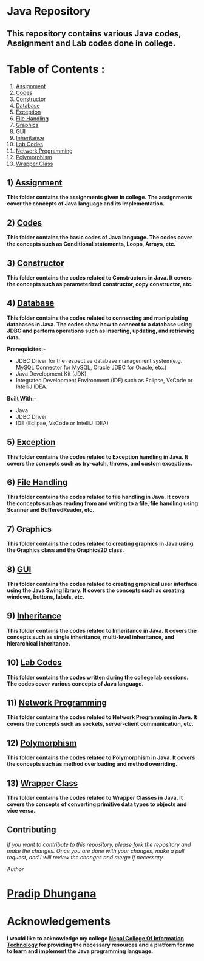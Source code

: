 # Java Repository

## This repository contains various Java codes, Assignment and Lab codes done in college.

# Table of Contents :
1) [Assignment](#1-assignment)
2) [Codes](#2-codes)
3) [Constructor](#3constructor)
4) [Database](#4database)
5) [Exception](#5exception)
6) [File Handling](#6file-handling)
7) [Graphics](#7-graphics)
8) [GUI](#8-gui)
9) [Inheritance](#9-inheritance)
10) [Lab Codes](#10-lab-codes)
11) [Network Programming](#11-network-programming)
12) [Polymorphism](#12-polymorphism)
13) [Wrapper Class](#13-wrapper-class)

## 1) [Assignment](https://github.com/dhunganaPradeep/Java/tree/main/Assignments)

**This folder contains the assignments given in college. The assignments cover the concepts of Java language and its implementation.**

## 2) [Codes](https://github.com/dhunganaPradeep/Java/tree/main/Codes)
**This folder contains the basic codes of Java language. The codes cover the concepts such as Conditional statements, Loops, Arrays, etc.**

## 3) [Constructor](https://github.com/dhunganaPradeep/Java/tree/main/Constructor)
**This folder contains the codes related to Constructors in Java. It covers the concepts such as parameterized constructor, copy constructor, etc.**

## 4) [Database](https://github.com/dhunganaPradeep/Java/tree/main/Database)

**This folder contains the codes related to connecting and manipulating databases in Java. The codes show how to connect to a database using JDBC and perform operations such as inserting, updating, and retrieving data.**

**Prerequisites:-**
- JDBC Driver for the respective database management system(e.g. MySQL Connector for MySQL, Oracle JDBC for Oracle, etc.)
- Java Development Kit (JDK)
- Integrated Development Environment (IDE) such as Eclipse, VsCode or IntelliJ IDEA.

**Built With:-**
- Java
- JDBC Driver
- IDE (Eclipse, VsCode or IntelliJ IDEA)

## 5) [Exception](https://github.com/dhunganaPradeep/Java/tree/main/Exception%20Handling)
**This folder contains the codes related to Exception handling in Java. It covers the concepts such as try-catch, throws, and custom exceptions.**

## 6) [File Handling](https://github.com/dhunganaPradeep/Java/tree/main/File%20Handling)
**This folder contains the codes related to file handling in Java. It covers the concepts such as reading from and writing to a file, file handling using Scanner and BufferedReader, etc.**

## 7) Graphics
**This folder contains the codes related to creating graphics in Java using the Graphics class and the Graphics2D class.**

## 8) [GUI](https://github.com/dhunganaPradeep/Java/tree/main/GUI)
**This folder contains the codes related to creating graphical user interface using the Java Swing library. It covers the concepts such as creating windows, buttons, labels, etc.**

## 9) [Inheritance](https://github.com/dhunganaPradeep/Java/tree/main/Inheritance)
**This folder contains the codes related to Inheritance in Java. It covers the concepts such as single inheritance, multi-level inheritance, and hierarchical inheritance.**

## 10) [Lab Codes](https://github.com/dhunganaPradeep/Java/tree/main/Lab)
**This folder contains the codes written during the college lab sessions. The codes cover various concepts of Java language.**

## 11) [Network Programming](https://github.com/dhunganaPradeep/Java/tree/main/Network%20Programming)
**This folder contains the codes related to Network Programming in Java. It covers the concepts such as sockets, server-client communication, etc.**

## 12) [Polymorphism](https://github.com/dhunganaPradeep/Java/tree/main/Polymorphism)
**This folder contains the codes related to Polymorphism in Java. It covers the concepts such as method overloading and method overriding.**

## 13) [Wrapper Class](https://github.com/dhunganaPradeep/Java/tree/main/Wrapper%20class)
**This folder contains the codes related to Wrapper Classes in Java. It covers the concepts of converting primitive data types to objects and vice versa.**

## Contributing
*If you want to contribute to this repository, please fork the repository and make the changes. Once you are done with your changes, make a pull request, and I will review the changes and merge if necessary.*

*Author*
# [Pradip Dhungana](https://www.dhunganaPradip.com.np)

# Acknowledgements
**I would like to acknowledge my college [Nepal College Of Information Technology](https://ncit.edu.np/) for providing the necessary resources and a platform for me to learn and implement the Java programming language.**